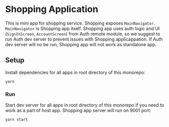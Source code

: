 # Shopping Application

This is mini app for shopping service. Shopping exposes `MainNavigator`. `MainNavigator` is Shopping app itself. Shopping app uses auth logic and UI (`SignInScreen`, `AccountScreen`) from Auth remote module, so we suggest to run Auth dev server to prevent issues with Shopping applicappation. If Auth dev server will no be run, Shopping app will not work as standalone app.

## Setup

Install dependencies for all apps in root directory of this monorepo:

```
yarn
```

### Run

Start dev server for all apps in root directory of this monorepo if you need to work as a part of host app. Shopping app server will run on 9001 port:

```
yarn start
```

